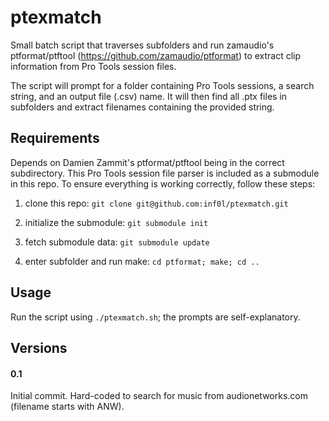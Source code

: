 # ptexmatch

Small batch script that traverses subfolders and run zamaudio's ptformat/ptftool (https://github.com/zamaudio/ptformat) to extract clip information from Pro Tools session files.

The script will prompt for a folder containing Pro Tools sessions, a search string, and an output file (.csv) name. It will then find all .ptx files in subfolders and extract filenames containing the provided string.

## Requirements

Depends on Damien Zammit's ptformat/ptftool being in the correct subdirectory. This Pro Tools session file parser is included as a submodule in this repo. To ensure everything is working correctly, follow these steps:

1) clone this repo:
`git clone git@github.com:inf0l/ptexmatch.git`

2) initialize the submodule:
`git submodule init`

3) fetch submodule data:
`git submodule update`

4) enter subfolder and run make:
`cd ptformat; make; cd ..`


## Usage

Run the script using `./ptexmatch.sh`; the prompts are self-explanatory.

## Versions

#### 0.1

Initial commit. Hard-coded to search for music from audionetworks.com (filename starts with ANW).
